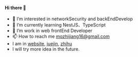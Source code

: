 #### Hi there 👋
- 👀 I’m interested in networkSecurity and backEndDevelop
- 🌱 I’m currently learning NestJS、TypeScript
- 💼 I’m work in web frontEnd Developer
- 📫 How to reach me mozhijiang16@gmail.com
- I am in [website](https://mozhijiang.top), [juejin](https://juejin.cn/user/2981531265808750), [zhihu](https://www.zhihu.com/people/mozhijiang)
- I will try more idea in the future.

<!---
mozhijiang/mozhijiang is a ✨ special ✨ repository because its `README.md` (this file) appears on your GitHub profile.
You can click the Preview link to take a look at your changes.
--->
